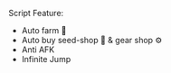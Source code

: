 Script Feature:
<br>
- Auto farm 🍎    
- Auto buy seed-shop 🌱 & gear shop ⚙️    
- Anti AFK   
- Infinite Jump    
